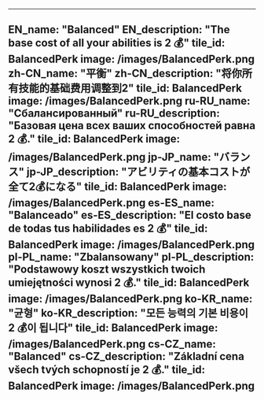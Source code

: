 ---

EN_name: "Balanced"
EN_description: "The base cost of all your abilities is 2 💰"
tile_id: BalancedPerk
image: /images/BalancedPerk.png
zh-CN_name: "平衡"
zh-CN_description: "将你所有技能的基础费用调整到2"
tile_id: BalancedPerk
image: /images/BalancedPerk.png
ru-RU_name: "Сбалансированный"
ru-RU_description: "Базовая цена всех ваших способностей равна 2 💰."
tile_id: BalancedPerk
image: /images/BalancedPerk.png
jp-JP_name: "バランス"
jp-JP_description: "アビリティの基本コストが全て2💰になる"
tile_id: BalancedPerk
image: /images/BalancedPerk.png
es-ES_name: "Balanceado"
es-ES_description: "El costo base de todas tus habilidades es 2 💰"
tile_id: BalancedPerk
image: /images/BalancedPerk.png
pl-PL_name: "Zbalansowany"
pl-PL_description: "Podstawowy koszt wszystkich twoich umiejętności wynosi 2 💰."
tile_id: BalancedPerk
image: /images/BalancedPerk.png
ko-KR_name: "균형"
ko-KR_description: "모든 능력의 기본 비용이 2 💰이 됩니다"
tile_id: BalancedPerk
image: /images/BalancedPerk.png
cs-CZ_name: "Balanced"
cs-CZ_description: "Základní cena všech tvých schopností je 2 💰."
tile_id: BalancedPerk
image: /images/BalancedPerk.png
---